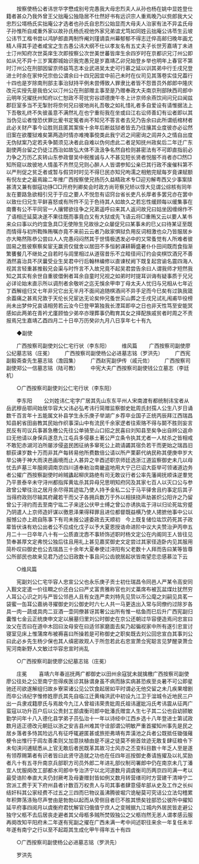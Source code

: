 <!-- { "loadSidebar": true } -->
　　按察使杨公者讳世华字懋成别号完愚我大母忠烈夫人从孙也杨在姚中显姓登仕籍者甚众乃我外曾王父拙庵公独隐居不仕然好书有远识宗人重焉晚乃以赀郎我大父忠烈公壻杨氏实拙庵公才选者也孙氏自忠烈公始显而大母夫人治家有法不异孟氏母子孙惟所自咸重外家以故孙氏杨氏视他外家兄弟谊尤笃如同姓云拙庵公讳苓生云坡公讳节工楷书尝以鸿胪郎直两制忤阉刘瑾谪袁州幕郁郁不得志迁倅高邮归晚年画尤精人得其手迹者咸宝之生古愚公讳大纲不仕以孝友名有五丈夫子长世芳嘉靖丁未进士汀州知府次世英庠生次即按察公次世美世蕃皆庠生余四岁时在京都识兄汀州公即如从兄不异十三岁寓郡城始识我完愚兄是岁嘉靖乙卯兄始登乡举也明年上春官不第时汀州公在刑部因留京师益笃志本业武进吴太史可行慕之延以训其弟中行壬戌兄登进士时余在家仲兄宗伯公谓余曰十四兄因宜中前己未时在仪司见其落卷实佳兄葢行十四也是岁除南刑部主事治狱持平例未尝傅致人罪隶比者皆不怨晋员外郎郎中隆庆改元实授先是我伯父以汀州公在刑部赠主事至是乃赠奉政大夫南京刑部陕西司郎中云明年兄擢抚州知府以仁恕政不苛扰穷谷颂德庚午冬上计京师余燕饮间问兄曰闻兹郡巨室多当不无掣肘将奈何兄曰彼地尚礼吾敬之如礼惜礼者多自爱设有请惟据法上下吾敬礼终不失彼虽意不满然礼在也宁重衔我在坐或曰江右讼师善幻有讼者即以其当伪见讼者惶恐伏罪比爰书定冤者尚不知兄不答言者去兄乃告余曰此所谓纸棺材者此必关财产事今讼胜则且匿其案俟十余年后断兹狱者皆去乃往攘其业度彼亦必讼然旧案在欲覆狱难矣第两造时情亦难掩事傥类此我宁迟之间密询之闾井久之情自出度无伪狱案乃定若夫争鬬须见决者此自难以伪何虑此二者足知抚州政矣后二年迁广东副使两台留之仍徒江西治如故弘大体不汲汲争名然自检则甚密法有不可即直指前必力争之万历乙亥转山东参政督吴中税推诚与人不甚见短长贤者悦服不肖者亦□然□知所窥以故彼地人情虽不齐然见兄则心醉人人皆谓参知公亲巳其行政不废催科第不以严刑促之贫乏者或暂与假贷时时见不得巳民亦知兄呴濡之相勉完赋每岁竟课赋额有倪左史之最焉踰二年搉广西按察使兄扬历久益精政术专□迎刃解粤西又少事案牍甚清又兼有御寇功铮□□开府列卿矣会时政方尚苛察兄矫以惇大见谓公综核有同年友在要路急欲相引兄于于应之要人不悦忽有诏窍台省长吏凡长厚者多罢兄亦在罢中以致仕归兄生平鲜喜怒或有所忤不见于色待其人如故久之若忘性缓顾每以缓集事在南曹有公不平同官一人攘臂欲往争之兄苐遥呼曰来其人返问故兄曰姑坐因缠绵作不了语相迁延莫决遂不果往既而事竟白又有大狱或先飞语云将□重贿又云以要人某书来众曰事以灼灼宜急具□无使隙生兄故徐之众屡促兄曰某事未的巳乂曰待某证至既而情得与初所鞫殊贿嘱亦竟不来前云云者乃敌家惧狱负用反词相激也众乃皆服居乡亦大略然陈恭公尝曰人人完愚闷闷然其于世情极透发必中的又常蚤觉有人所难者彼固易之胜彼察察矣宦无赢资仅僦舍以居田不多恒躬课耕耨盛暑仆仆田间既而食指渐繁饔餐几不继处之自若时与闾里相过从道宿昔乐不立畦径间订约会奕棋饮酒兄不善酒然喜治具不厌曩受业生吴君中行后翰林编修以直谏杖阙下既复起宫谕名震四海人视其言轻重甚推毂兄会渠与时忤言不入故兄竟不起吴君尝告余曰人谓我师才短然我知之其实有余世自重彼儇俐者耳余自童时兄视之如弟时时提耳训诲有疑事质于兄兄必详论始末直示所以调剂者余敬听之迄无悞余甲申丁母太夫人忧归与兄相从七年近丁酉解组归又七年非兄它出无半月不面间追随棋酒间不异手足而今巳矣有过孰我箴余葢痛之甚焉兄敦于天伦长兄宦达无论矣仲兄蚤世买山葬之壬戌兄试礼闱甫毕役榜尚未出梦仲兄哀语相劳若云汝今巳登甲第独我长湮耳即卒之日也非天性笃至安能冥感如此两弟在青衿尤廑顾恤少弟卒亦理葬事仍鞫育其女之择配族戚贫者时周之不责报焉兄生嘉靖乙酉四月二十日卒万历癸卯九月八日享年七十有九 

　　◆副使 

　　广西按察司副使刘公仁宅行状（李东阳） 
　　维风篇 
　　广西按察司副使廖公纪墓志铭（庄冕） 
　　广西按察司副使杨公必进墓志铭（罗洪先） 
　　广西宪副毅斋查先生墓志铭（澹园集） 
　　广西赵宪副伊传（戚元佐） 
　　广西按察司副使郑公一信墓志铭（陆可教） 
　　中宪大夫广西按察司副使钱公立墓志（李廷机） 

　　○广西按察司副使刘公仁宅行状（李东阳） 

　　李东阳 
　　公刘姓讳仁宅字广居其先山东东平州人宋南渡有都统制讳宝者从岳武穆岳鄂间始居华容大父讳必弘考讳行简赠监察御史妣周氏封孺人公生八岁日诵数千百言年十五能属文补县学生永乐庚子举湖广乡荐卒业国子正统丙辰拜江西瑞昌知县躬省田亩教其民始作织事深山中有流民千余家逻者往索赂不得与鬬不胜则妄言民反有司议兵事甚急檄公先往公单骑至山口招之民喜曰刘知县至矣争出自辨公返命曰无他请以身保兵遂息九江屯兵多侵暴土著公严立条令执其尤者一人杖杀之皆相戒不敢犯赤湖河泊所屡涉侵盗民困征纳多窜死公上疏请蠲其宿负若干而更始之瑞昌旧额荻课岁数十万而非其产每转易他所费数倍公请以所产栗薪代纳民称其便庚申岁大旱公祷于神大雨浃邑画境而止人甚异之辛酉述职京师廷选浙江道监察御史未几以母忧去庐墓三年服阕调南京四川道奉勑治南畿盗地用大宁己巳诏大臣举可领诸道边务者公擢广西按察副使时岭贼蠭起柳庆路绝有司无敢议行者公率先藩阃抚顺诛逆羣党乃平景泰辛未守浔州都指挥黄竑杀其异母兄思明知府冈及其家七百人以灭口公与参政曾公翚往治之居月余尽得其迹竑乃使人持予金私二公于马平驿舍且约事定后其子当得府政则尽输其府藏若干而父子各拥兵数万于外以相挟挠声劫甚炽公阳许之乃留曾公于浔约而去至南宁竑二子来迓公伏甲士缚之曾公亦诱执竑于浔以归论死竑穷蹙乃阴遣人上京师造奸谋以徼恩泽果得释罪且进位都督既益横乃使人捃摭他事中公以报憾公亦上疏自陈事下有司未报公遽委政去天顺初　今上既复储位竑饮药死其子政辈皆伏诛有劝公出者公不应成化戊子以予大夏恩授诰命进阶中议大夫赞治尹丙申五月二十一日卒年八十有一公质直沈悫不事矫饰述职时杨文定公在内阁同王人皆往见贽奉甚厚文定弗悦公独后往且用礼上甚见嘉奖御史文定尝过其家径造卧内见其服用简朴叹曰御史也公去瑞昌三十余年大夏奉使过浔阳有父老数十人拜而告曰某等皆尊公所部民也故来见君乃述公旧政数十事且问公齿貌居起状皆南望恋恋感慕泣下云 

　　○维风篇 

　　宪副刘公仁宅华容人忠宣公父也永乐庚子贡士初仕瑞昌令同邑人严某令高安同入觐文定遣一价往瞷之价还白公曰严丈富贵雅称官也刘丈藁席布被瓦盆煤灶犹然穷人耳公心识之刘与严皆公邻邑人且有女连严卖刘特先见贽以币公麾之刘嗣见具茗一袋蜜一缶耳公嘉纳寻擢御史刘公御史时六七人共一马更迭出入常与同僚约过除岁各具一肉一蔬或具肉二豆酒一壶同僚甚讶其奢公出所有惟一枯鱼而巳后升广西宪副归囊惟七金云正统庚申文定以展墓归里刘公时御史在京公还朝过华容便造焉问忠宣曰汝父在否曰在道中木回曰汝母安在曰适邻家磨面去矣乃起徧视家中所有遂引忠宣讨寝室见床上惟蒲席布被褥喜曰所操若是可称御史之职矣既去刘公回忠宣白其事刘公曰此必乡先生杨少保也其人缜密故观人于所忽若此右忠宣萧佥宪聪言见梦醒录萧佥宪河南新野人文敏过华容忠宣时尚乱 

　　○广西按察司副使廖公纪墓志铭（庄冕） 

　　庄冕 
　　喜靖六年春巡抚两广都御史以田州余寇犹未就擒檄广西按察司副使廖公往处之公至南宁忽得疾医诊其脉谓身虽不病而脉实病甚恐疾至炎暑不可公即星驰还司欲遂解组归故乡寮寀诸公见公饮食起居如平时谓必无他交留之未几疾果增剧而卒公讳纪字惟修姓廖氏其先自临江迁黄梅洪武中初设九江卫于湓城令近地民三户出一兵隶戎籍廖氏与焉故今九江人曾祖讳荣贵妣周氏祖讳暹妣冯氏考讳震从征两广蛮寇以功升百户后以公贵封工部虞衡司郎中妣潘氏赠宜人生七子其二公也自幼颕敏勤学问年十八入德化县学弟子员弘治十一年以诗经中江西乡选十八年登进士第试政数月适正德改元朝廷以浙之安吉县州难其守诠部谓公明敏严重首擢知州事先是民之居乡落者多恃其险远凡有征呼辄避匿甚或旅拒弗靖有弄潢池之兵者公既抵任锄强薙梗令出惟行于闾左善柔则又加意扶植由是不逞之徒莫不俯首敛迹无敢复肆征粮令下未旬浃问逋赋悉从上官无敢后者民既革其故习士风亦之丕变科目数十年乏人至是遂有领荐赐第者有识者皆曰此贤守造就之功也在任四年巡按御史奏请旌擢及以礼奖励者凡十有五寻升南京兵部职方司员外郎二年进礼部仪制司署郎中仍在南京未几丁潘宜人忧服阕改工部都水司郎中专治济宁以北河道数月调虞衡司历两京四司满一考以最受诰阶奉直大夫仍封厥考及母妻赠封皆如例又数月转营缮司时方营建干清坤宁二宫派工费于天下府州县者计数百万权贵人与司其事者肆意侵牟部从史及工作之长纠结奸科其公家经费不过五之三四而巳物议虽沸腾彼堀穴诡秘莫可究诘公立法勾稽累年积弊荡涤殆尽声誉由是勃勃以起而从旁侧目者巳不胜其愤矣铨部恐公彼所中擢知延平府事四阅月以虞衡府君忧解官归俄值宁庶人之变贼据九江城内外居民皆走避公独守父柩不去后居丧走避者其父母柩多贼所焚毁独公之父柩岿然无恙人谓孝感云服再阕改知平阳府未二年遂有宪副之擢在广西未满一考中间述职往来余一年复任未半年遂有南宁之行以至不起距其生成化甲午得年五十有四 

　　○广西按察司副使杨公必进墓志铭（罗洪先） 

　　罗洪先 
